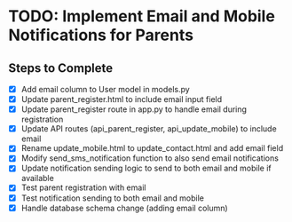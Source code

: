 # TODO: Implement Email and Mobile Notifications for Parents

## Steps to Complete

- [x] Add email column to User model in models.py
- [x] Update parent_register.html to include email input field
- [x] Update parent_register route in app.py to handle email during registration
- [x] Update API routes (api_parent_register, api_update_mobile) to include email
- [x] Rename update_mobile.html to update_contact.html and add email field
- [x] Modify send_sms_notification function to also send email notifications
- [x] Update notification sending logic to send to both email and mobile if available
- [x] Test parent registration with email
- [x] Test notification sending to both email and mobile
- [x] Handle database schema change (adding email column)
